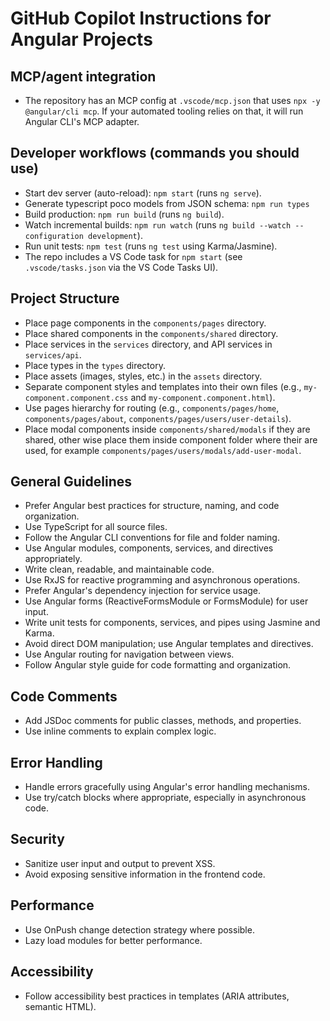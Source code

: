 # GitHub Copilot Instructions for Angular Projects

## MCP/agent integration

- The repository has an MCP config at `.vscode/mcp.json` that uses `npx -y @angular/cli mcp`. If your automated tooling relies on that, it will run Angular CLI's MCP adapter.

## Developer workflows (commands you should use)

- Start dev server (auto-reload): `npm start` (runs `ng serve`).
- Generate typescript poco models from JSON schema: `npm run types`
- Build production: `npm run build` (runs `ng build`).
- Watch incremental builds: `npm run watch` (runs `ng build --watch --configuration development`).
- Run unit tests: `npm test` (runs `ng test` using Karma/Jasmine).
- The repo includes a VS Code task for `npm start` (see `.vscode/tasks.json` via the VS Code Tasks UI).

## Project Structure

- Place page components in the `components/pages` directory.
- Place shared components in the `components/shared` directory.
- Place services in the `services` directory, and API services in `services/api`.
- Place types in the `types` directory.
- Place assets (images, styles, etc.) in the `assets` directory.
- Separate component styles and templates into their own files (e.g., `my-component.component.css` and `my-component.component.html`).
- Use pages hierarchy for routing (e.g., `components/pages/home`, `components/pages/about`, `components/pages/users/user-details`).
- Place modal components inside `components/shared/modals` if they are shared, other wise place them inside component folder where their are used, for example `components/pages/users/modals/add-user-modal`.

## General Guidelines

- Prefer Angular best practices for structure, naming, and code organization.
- Use TypeScript for all source files.
- Follow the Angular CLI conventions for file and folder naming.
- Use Angular modules, components, services, and directives appropriately.
- Write clean, readable, and maintainable code.
- Use RxJS for reactive programming and asynchronous operations.
- Prefer Angular's dependency injection for service usage.
- Use Angular forms (ReactiveFormsModule or FormsModule) for user input.
- Write unit tests for components, services, and pipes using Jasmine and Karma.
- Avoid direct DOM manipulation; use Angular templates and directives.
- Use Angular routing for navigation between views.
- Follow Angular style guide for code formatting and organization.

## Code Comments

- Add JSDoc comments for public classes, methods, and properties.
- Use inline comments to explain complex logic.

## Error Handling

- Handle errors gracefully using Angular's error handling mechanisms.
- Use try/catch blocks where appropriate, especially in asynchronous code.

## Security

- Sanitize user input and output to prevent XSS.
- Avoid exposing sensitive information in the frontend code.

## Performance

- Use OnPush change detection strategy where possible.
- Lazy load modules for better performance.

## Accessibility

- Follow accessibility best practices in templates (ARIA attributes, semantic HTML).

